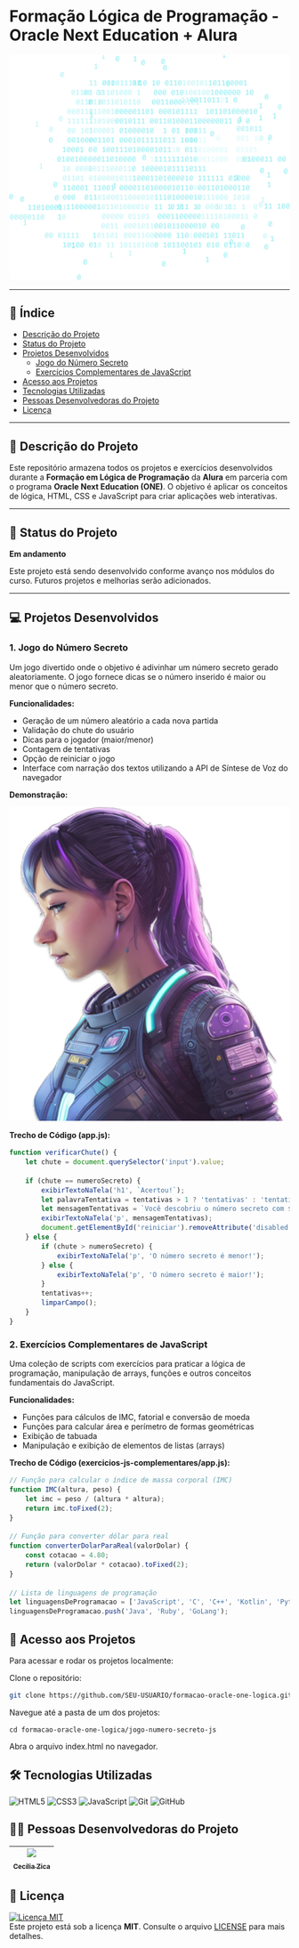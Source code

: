 # Formação Lógica de Programação - Oracle Next Education + Alura

![Imagem de capa do projeto](https://raw.githubusercontent.com/cecilia-zica/formacao-oracle-one-logica/main/logica-js-projeto_inicial/img/code.png)

---

## 📌 Índice
- [Descrição do Projeto](#-descrição-do-projeto)
- [Status do Projeto](#-status-do-projeto)
- [Projetos Desenvolvidos](#-projetos-desenvolvidos)
  - [Jogo do Número Secreto](#1-jogo-do-número-secreto)
  - [Exercícios Complementares de JavaScript](#2-exercícios-complementares-de-javascript)
- [Acesso aos Projetos](#-acesso-aos-projetos)
- [Tecnologias Utilizadas](#-tecnologias-utilizadas)
- [Pessoas Desenvolvedoras do Projeto](#-pessoas-desenvolvedoras-do-projeto)
- [Licença](#-licença)

---

## 📝 Descrição do Projeto
Este repositório armazena todos os projetos e exercícios desenvolvidos durante a **Formação em Lógica de Programação** da **Alura** em parceria com o programa **Oracle Next Education (ONE)**.
O objetivo é aplicar os conceitos de lógica, HTML, CSS e JavaScript para criar aplicações web interativas.

---

## 🚧 Status do Projeto
**Em andamento**

Este projeto está sendo desenvolvido conforme avanço nos módulos do curso.
Futuros projetos e melhorias serão adicionados.

---

## 💻 Projetos Desenvolvidos

### 1. Jogo do Número Secreto
Um jogo divertido onde o objetivo é adivinhar um número secreto gerado aleatoriamente. O jogo fornece dicas se o número inserido é maior ou menor que o número secreto.

**Funcionalidades:**
- Geração de um número aleatório a cada nova partida
- Validação do chute do usuário
- Dicas para o jogador (maior/menor)
- Contagem de tentativas
- Opção de reiniciar o jogo
- Interface com narração dos textos utilizando a API de Síntese de Voz do navegador

**Demonstração:**

![Demonstração do Jogo do Número Secreto](https://raw.githubusercontent.com/cecilia-zica/formacao-oracle-one-logica/main/jogo-numero-secreto-js/img/ia.png)

**Trecho de Código (app.js):**
```javascript
function verificarChute() {
    let chute = document.querySelector('input').value;

    if (chute == numeroSecreto) {
        exibirTextoNaTela('h1', `Acertou!`);
        let palavraTentativa = tentativas > 1 ? 'tentativas' : 'tentativa';
        let mensagemTentativas = `Você descobriu o número secreto com ${tentativas} ${palavraTentativa}!`;
        exibirTextoNaTela('p', mensagemTentativas);
        document.getElementById('reiniciar').removeAttribute('disabled');
    } else {
        if (chute > numeroSecreto) {
            exibirTextoNaTela('p', 'O número secreto é menor!');
        } else {
            exibirTextoNaTela('p', 'O número secreto é maior!');
        }
        tentativas++;
        limparCampo();
    }
}
```

### 2. Exercícios Complementares de JavaScript
Uma coleção de scripts com exercícios para praticar a lógica de programação, manipulação de arrays, funções e outros conceitos fundamentais do JavaScript.

**Funcionalidades:**
- Funções para cálculos de IMC, fatorial e conversão de moeda
- Funções para calcular área e perímetro de formas geométricas
- Exibição de tabuada
- Manipulação e exibição de elementos de listas (arrays)

**Trecho de Código (exercicios-js-complementares/app.js):**
```javascript
// Função para calcular o índice de massa corporal (IMC)
function IMC(altura, peso) {
    let imc = peso / (altura * altura);
    return imc.toFixed(2);
}

// Função para converter dólar para real
function converterDolarParaReal(valorDolar) {
    const cotacao = 4.80;
    return (valorDolar * cotacao).toFixed(2);
}

// Lista de linguagens de programação
let linguagensDeProgramacao = ['JavaScript', 'C', 'C++', 'Kotlin', 'Python'];
linguagensDeProgramacao.push('Java', 'Ruby', 'GoLang');
```

## 📂 Acesso aos Projetos
Para acessar e rodar os projetos localmente:

Clone o repositório:
```bash
git clone https://github.com/SEU-USUARIO/formacao-oracle-one-logica.git
```

Navegue até a pasta de um dos projetos:

```
cd formacao-oracle-one-logica/jogo-numero-secreto-js
```

Abra o arquivo index.html no navegador.

## 🛠 Tecnologias Utilizadas
![HTML5](https://img.shields.io/badge/HTML5-E34F26?style=for-the-badge&logo=html5&logoColor=white)
![CSS3](https://img.shields.io/badge/CSS3-1572B6?style=for-the-badge&logo=css3&logoColor=white)
![JavaScript](https://img.shields.io/badge/JavaScript-F7DF1E?style=for-the-badge&logo=javascript&logoColor=black)
![Git](https://img.shields.io/badge/Git-F05032?style=for-the-badge&logo=git&logoColor=white)
![GitHub](https://img.shields.io/badge/GitHub-181717?style=for-the-badge&logo=github&logoColor=white)


## 👩‍💻 Pessoas Desenvolvedoras do Projeto
| [<img src="https://avatars.githubusercontent.com/u/129588385" width=115><br><sub><b>Cecília Zica</b></sub>](https://github.com/cecilia-zica) |
|---|

## 📜 Licença
[![Licença MIT](https://img.shields.io/badge/License-MIT-green.svg)](LICENSE)  
Este projeto está sob a licença **MIT**. Consulte o arquivo [LICENSE](LICENSE) para mais detalhes.


